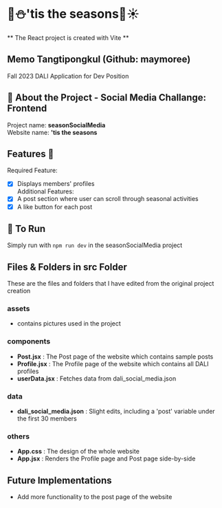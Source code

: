 # 🌼⛄️'tis the seasons🍂☀️

** The React project is created with Vite **

## Memo Tangtipongkul (Github: maymoree)
Fall 2023 DALI Application for Dev Position

## 🌾 About the Project - Social Media Challange: Frontend
Project name: **seasonSocialMedia**<br>
Website name: **'tis the seasons**

## Features 🌟
Required Feature:
- [x] Displays members' profiles<br>
Additional Features:
- [x] A post section where user can scroll through seasonal activities
- [x] A like button for each post

## 🐝 To Run 
Simply run with `npm run dev` in the seasonSocialMedia project

## Files & Folders in src Folder
These are the files and folders that I have edited from the original project creation
### assets
- contains pictures used in the project
### components
- **Post.jsx** : The Post page of the website which contains sample posts
- **Profile.jsx** : The Profile page of the website which contains all DALI profiles
- **userData.jsx** : Fetches data from dali_social_media.json
### data
- **dali_social_media.json** : Slight edits, including a 'post' variable under the first 30 members
### others
- **App.css** : The design of the whole website
- **App.jsx** : Renders the Profile page and Post page side-by-side

## Future Implementations
- Add more functionality to the post page of the website

